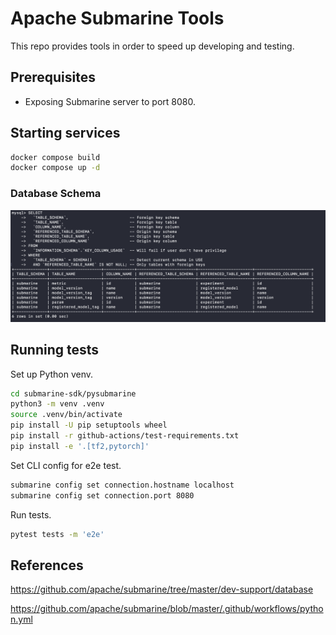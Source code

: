 # Apache Submarine Tools

This repo provides tools in order to speed up developing and testing.

## Prerequisites

- Exposing Submarine server to port 8080.

## Starting services

```bash
docker compose build
docker compose up -d
```

### Database Schema

![db-schema](docs/db-schema.png)

## Running tests

Set up Python venv.

```bash
cd submarine-sdk/pysubmarine
python3 -m venv .venv
source .venv/bin/activate
pip install -U pip setuptools wheel
pip install -r github-actions/test-requirements.txt
pip install -e '.[tf2,pytorch]'
```

Set CLI config for e2e test.

```bash
submarine config set connection.hostname localhost
submarine config set connection.port 8080
```

Run tests.

```bash
pytest tests -m 'e2e'
```

## References

<https://github.com/apache/submarine/tree/master/dev-support/database>

<https://github.com/apache/submarine/blob/master/.github/workflows/python.yml>
